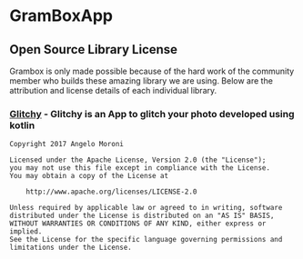 # GramBoxApp

## Open Source Library License 
Grambox is only made possible because of the hard work of the community member who builds these amazing library we are using. Below are the attribution and license details of each individual library.

### [Glitchy](https://github.com/chemickypes/Glitchy) - Glitchy is an App to glitch your photo developed using kotlin
```
Copyright 2017 Angelo Moroni

Licensed under the Apache License, Version 2.0 (the "License");
you may not use this file except in compliance with the License.
You may obtain a copy of the License at

    http://www.apache.org/licenses/LICENSE-2.0

Unless required by applicable law or agreed to in writing, software
distributed under the License is distributed on an "AS IS" BASIS,
WITHOUT WARRANTIES OR CONDITIONS OF ANY KIND, either express or implied.
See the License for the specific language governing permissions and
limitations under the License.
```
